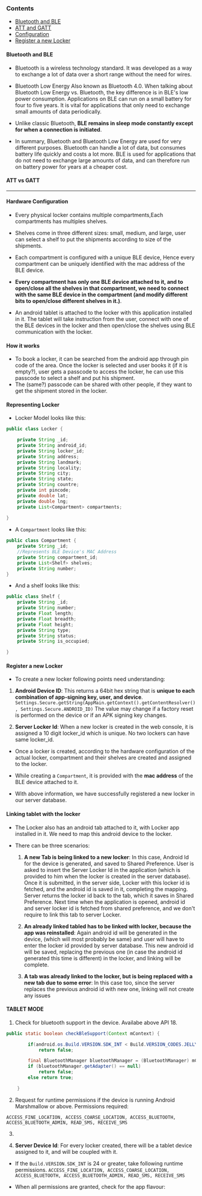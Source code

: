 
### Contents
* [Bluetooth and BLE](#bluetooth-and-ble)
* [ATT and GATT](#att-and-gatt)
* [Configuration](#configuration)
* [Register a new Locker](#register-a-new-locker)
        

#### Bluetooth and BLE
* Bluetooth is a  wireless technology standard. It was developed as a way to exchange a lot of data over a short range without the need for wires.

* Bluetooth Low Energy Also known as Bluetooth 4.0. When talking about Bluetooth Low Energy vs. Bluetooth, the key difference is in BLE's low power consumption. Applications on BLE can run on a small battery for four to five years. It is vital for applications that only need to exchange small amounts of data periodically.

*  Unlike classic Bluetooth, **BLE remains in sleep mode constantly except for when a connection is initiated**.

* In summary, Bluetooth and Bluetooth Low Energy are used for very different purposes. Bluetooth can handle a lot of data, but consumes battery life quickly and costs a lot more. BLE is used for applications that do not need to exchange large amounts of data, and can therefore run on battery power for years at a cheaper cost.

#### ATT vs GATT

---------------------------------------------------------------------------------------------------------------------------
#### Hardware Configuration

* Every physical locker contains multiple compartments,Each compartments has multiples shelves. 

* Shelves come in three different sizes: small, medium, and large, user can select a shelf to put the shipments according to size of the shipments.

* Each compartment is configured with a unique BLE device, Hence every compartment can be uniquely identified with the mac address of the BLE device.

* **Every compartment has only one BLE device attached to it, and to open/close all the shelves in that compartment, we need to connect with the same BLE device in the compartment (and modify different bits to open/close different shelves in it.)**. 

* An android tablet is attached to the locker with this application installed in it. The tablet will take instruction from the user, connect with one of the BLE devices in the locker and then open/close the shelves using BLE communication with the locker.

#### How it works

* To book a locker, it can be searched from the android app through pin code of the area. Once the locker is selected and user books it (if it is empty?), user gets a passcode to access the locker, he can use this passcode to select a shelf and put his shipment. 
* The (same?) passcode can be shared with other people, if they want to get the shipment stored in the locker.


#### Representing Locker

* Locker Model looks like this:

```java
public class Locker {

    private String _id;
    private String android_id;
    private String locker_id;
    private String address;
    private String landmark;
    private String locality;
    private String city;
    private String state;
    private String countre;
    private int pincode;
    private double lat;
    private double lng;
    private List<Compartment> compartments;
    
}
```

* A ```Compartment``` looks like this:
```java
public class Compartment {
    private String _id;
    //Represents BLE Device's MAC Address
    private String compartment_id;
    private List<Shelf> shelves;
    private String number;
}

```

* And a shelf looks like this:
```java
public class Shelf {
    private String _id;
    private String number;
    private Float length;
    private Float breadth;
    private Float height;
    private String type;
    private String status;
    private String is_occupied;

}
```

#### Register a new Locker

* To create a new locker following points need understanding:

1) **Android Device ID**:  This returns a 64bit hex string that is **unique to each combination of app-signing key, user, and device**.
```Settings.Secure.getString(AppMain.getContext().getContentResolver(), Settings.Secure.ANDROID_ID)```
The value may change if a factory reset is performed on the device or if an APK signing key changes.

2) **Server Locker Id**: When a new locker is created in the web console, it is assigned a 10 digit locker_id which is unique. No two lockers can have same locker_id. 

* Once a locker is created, according to the hardware configuration of the actual locker, compartment and their shelves are created and assigned to the locker.

* While creating a ```Compartment```, it is provided with the **mac address** of the BLE device attached to it. 

* With above information, we have successfully registered a new locker in our server database.


#### Linking tablet with the locker

* The Locker also has an android tab attached to it, with Locker app installed in it. We need to map this android device to the locker.

* There can be three scenarios: 
  1. **A new Tab is being linked to a new locker**: 
  In this case, Android Id for the device is generated, and saved to Shared Preference. User is asked to insert the Server Locker Id in the application (which is provided to him when the locker is created in the server database).
  Once it is submitted, in the server side, Locker with this locker id is fetched, and the android id is saved in it, completing the mapping. Server returns the locker id back to the tab, which it saves in Shared Preference.
  Next time when the application is opened, android id and server locker id is fetched from shared preference, and we don't require to link this tab to server Locker.
 
  2. **An already linked tabled has to be linked with locker, because the app was reinstalled**: Again android id will be generated in the device, (which will most probably be same) and user will have to enter the locker id provided by server database. This new android id will be saved, replacing the previous one (in case the android id generated this time is different) in the locker, and linking will be complete.
  
  3. **A tab was already linked to the locker, but is being replaced with a new tab due to some error**: In this case too, since the server replaces the previous android id with new one, linking will not create any issues



#### TABLET MODE

1. Check for bluetooth support in the device. Availabe above API 18.

```java
public static boolean checkBleSupport(Context mContext) {

        if(android.os.Build.VERSION.SDK_INT < Build.VERSION_CODES.JELLY_BEAN_MR2)
            return false;

        final BluetoothManager bluetoothManager = (BluetoothManager) mContext.getSystemService(Context.BLUETOOTH_SERVICE);
        if (bluetoothManager.getAdapter() == null)
            return false;
        else return true;

    }

```

2. Request for runtime permissions if the device is running Android Marshmallow or above. Permissions required:

```ACCESS_FINE_LOCATION, ACCESS_COARSE_LOCATION, ACCESS_BLUETOOTH, ACCESS_BLUETOOTH_ADMIN, READ_SMS, RECEIVE_SMS```




3. 

4. **Server Device Id**: For every locker created, there will be a tablet device assigned to it, and will be coupled with it. 




* If the ```Build.VERSION.SDK_INT``` is 24 or greater, take  following runtime permissions.
 ```ACCESS_FINE_LOCATION, ACCESS_COARSE_LOCATION, ACCESS_BLUETOOTH, ACCESS_BLUETOOTH_ADMIN, READ_SMS, RECEIVE_SMS```
 
 * When all permissions are granted, check for the app flavour:
 
 
